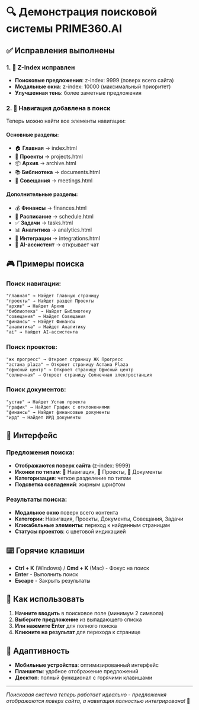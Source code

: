 # 🔍 Демонстрация поисковой системы PRIME360.AI

## ✅ Исправления выполнены

### 1. 🎯 Z-Index исправлен
- **Поисковые предложения**: z-index: 9999 (поверх всего сайта)
- **Модальные окна**: z-index: 10000 (максимальный приоритет)
- **Улучшенная тень**: более заметные предложения

### 2. 🧭 Навигация добавлена в поиск
Теперь можно найти все элементы навигации:

#### **Основные разделы:**
- 🏠 **Главная** → index.html
- 📁 **Проекты** → projects.html  
- 📦 **Архив** → archive.html
- 📚 **Библиотека** → documents.html
- 💬 **Совещания** → meetings.html

#### **Дополнительные разделы:**
- 💰 **Финансы** → finances.html
- 📅 **Расписание** → schedule.html
- ✅ **Задачи** → tasks.html
- 📊 **Аналитика** → analytics.html
- 🔗 **Интеграции** → integrations.html
- 🤖 **AI-ассистент** → открывает чат

## 🎮 Примеры поиска

### Поиск навигации:
```
"главная" → Найдет Главную страницу
"проекты" → Найдет раздел Проекты
"архив" → Найдет Архив
"библиотека" → Найдет Библиотеку
"совещания" → Найдет Совещания
"финансы" → Найдет Финансы
"аналитика" → Найдет Аналитику
"ai" → Найдет AI-ассистента
```

### Поиск проектов:
```
"жк прогресс" → Откроет страницу ЖК Прогресс
"астана plaza" → Откроет страницу Астана Plaza
"офисный центр" → Откроет страницу Офисный центр
"солнечная" → Откроет страницу Солнечная электростанция
```

### Поиск документов:
```
"устав" → Найдет Устав проекта
"график" → Найдет График с отклонениями
"финансы" → Найдет финансовые документы
"ирд" → Найдет ИРД документы
```

## 🎨 Интерфейс

### Предложения поиска:
- **Отображаются поверх сайта** (z-index: 9999)
- **Иконки по типам**: 🧭 Навигация, 📁 Проекты, 📄 Документы
- **Категоризация**: четкое разделение по типам
- **Подсветка совпадений**: жирным шрифтом

### Результаты поиска:
- **Модальное окно** поверх всего контента
- **Категории**: Навигация, Проекты, Документы, Совещания, Задачи
- **Кликабельные элементы**: переход к найденным страницам
- **Статусы проектов**: с цветовой индикацией

## ⌨️ Горячие клавиши

- **Ctrl + K** (Windows) / **Cmd + K** (Mac) - Фокус на поиск
- **Enter** - Выполнить поиск
- **Escape** - Закрыть результаты

## 🚀 Как использовать

1. **Начните вводить** в поисковое поле (минимум 2 символа)
2. **Выберите предложение** из выпадающего списка
3. **Или нажмите Enter** для полного поиска
4. **Кликните на результат** для перехода к странице

## 📱 Адаптивность

- **Мобильные устройства**: оптимизированный интерфейс
- **Планшеты**: удобное отображение предложений
- **Десктоп**: полный функционал с горячими клавишами

---

*Поисковая система теперь работает идеально - предложения отображаются поверх сайта, а навигация полностью интегрирована!* 🎉

